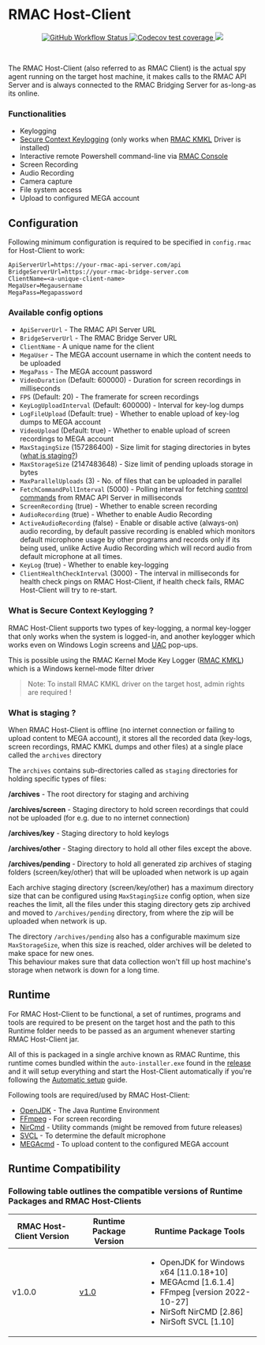 # RMAC Host-Client

<p align="center">
<a href="https://github.com/saurabh-prosoft/rmac/actions/workflows/build-host-client.yml">
<img alt="GitHub Workflow Status" src="https://img.shields.io/github/actions/workflow/status/saurabh-prosoft/rmac/build-host-client.yml?branch=main&label=Build&logo=data%3Aimage%2Fpng%3Bbase64%2CiVBORw0KGgoAAAANSUhEUgAAABAAAAAQEAYAAABPYyMiAAAABGdBTUEAALGPC%2FxhBQAAACBjSFJNAAB6JgAAgIQAAPoAAACA6AAAdTAAAOpgAAA6mAAAF3CculE8AAAABmJLR0QAAAAAAAD5Q7t%2FAAAACXBIWXMAAABgAAAAYADwa0LPAAAAB3RJTUUH5gUKFyETutzc4wAABApJREFUSMedlH1M1WUUxz%2Fnd2HGVsyLeMk%2F2HRo%2BgerSeIE3eRNJoo01Li6xaw1UAspV7zNF0Rteq9by%2BlUslUiMzEvKPEiV2DpFJZbOcNcGBW5ZclVzIGIee%2Fv9Ede2rjdXev717Nn55zP95zn2RHGqazMtV21qYk2%2BQjS02nTU9DdbZi%2BPigq2jUlL0%2Fk2jX%2Bo8oW1TtVV63CrfGwezefyh%2BwZ4%2BMD6xIa5ipmpTkazF9cOaMVOKAyEiW4oGBAWOGz4rGx%2B%2BakmcXw%2BMJBnxLG1R14sSnEsxXUZeLTHKQtLSxgNucgP5%2Bo%2FQb14hqc3PFFtf7qvPn7%2BrM7RXp7qaATLSoaCyhmclgs%2Fm%2BCvsFVq8O1XF4%2FqPPwWqlHjuycGFAwA15ESoqDHmJLZCSYj7NILS2lpe74lULC6nmPCxbNj5PjukpJCYmGPjdV%2BqdatpshtNyFRobOcQDsFhok40wOoqbRrSz03F2eanI8eNheFmHdnUxyLdIRobCbKiulipA%2FoUwTXrBag0O1mGko0P28gLEx%2FMsL6OtrUaUzEDy88053iXg9XKZIwCG7pZRpLiYJj6AW7dCfyf9ENavL%2Fv5ZKPq1q2gqipiydSpcPq0H6x2sqClZWRmxPeQm%2Fv3096543Dm2cW4d29sov7DOwlfJKgZHW2Z%2FucpJC9P6ogFm00iCQerVd%2BgDoqLA%2Fys03CorDQ%2Blj7o6PDlMws2bHjQFzEdXbNm35Ilz4nx8GGwdoQnVLn95HU1S0p0qvQgTmfAXEpxwbZtzkkrjolUVT1p3ZAGSnc2rFVz7lzLQ3MmEh6u1zUbTU4OZsQ%2FEce0lTki27f%2FbwMl5%2BsnqSYkGHF6Fc6epVnS0AkTKPBdQ7Kz6TTeRBcswE06smNHQOFGKYf9%2BxnRGXD3rllAJzowYHnddwTq6vx7JMCAv2MZMksRt5tZHISbN3UpI%2BjFi%2FIJUYjdbgwTBVlZZgp9aGpqMCMB%2BmehRUFqqhEK7PUxgmZlSTuVSGwsg7wGpumbYPSijx450lccEGPnTi5wC%2FbtC2ng8UIzEyyz0b17jfIvXTfUTEwMBg4b4hAcPMgVhmHePH3GcKKZmc7NudViXLo0VvgC62FwMAD4q3wGtbXUyVy0sJAoLsPQEFWSA0lJhuYyDDU1lLMFIiMlw5eI5uSMgX%2FnByQ5OSj4sfQ9ItDbtwPuRW2o2%2B3oXx4rxuHD1OgxWLxY5%2BjXyLlzUtbjmqOmx0MtFUh0NHGyGb1%2Fnx%2B1CfF6Q4H9qvjtRJ2akyebGZb9SE8P2bwNMTFjHT8GO75b%2BZNIV5c%2Fz5ArrEWKiuhmEXg83NM2pL9fG3QjmpERCuyX%2F1drqRyA1FRqeB5tbyeOZRAWpkflKmzaND7vL7TQ7bt9WJJoAAAAJXRFWHRkYXRlOmNyZWF0ZQAyMDIyLTA1LTEwVDIzOjMzOjE5KzAwOjAw7KPZpwAAACV0RVh0ZGF0ZTptb2RpZnkAMjAyMi0wNS0xMFQyMzozMzoxOSswMDowMJ3%2BYRsAAAAASUVORK5CYII%3D&style=flat-square">
</a>
<a href="https://app.codecov.io/gh/saurabh-prosoft/rmac/flags">
<img alt="Codecov test coverage" src="https://img.shields.io/codecov/c/gh/saurabh-prosoft/rmac/main?flag=console&label=Coverage&logo=data%3Aimage%2Fpng%3Bbase64%2CiVBORw0KGgoAAAANSUhEUgAAABAAAAAQEAYAAABPYyMiAAAABGdBTUEAALGPC%2FxhBQAAACBjSFJNAAB6JgAAgIQAAPoAAACA6AAAdTAAAOpgAAA6mAAAF3CculE8AAAABmJLR0QAAAAAAAD5Q7t%2FAAAACXBIWXMAAABgAAAAYADwa0LPAAAAB3RJTUUH5gUKFzMgffjNJgAAAj1JREFUSMfVkk9I03EYxp%2F3pxuixyCpgSRDJylUGAuiwuZB5mEXMRXMAmtEsEAJzJ8LMWTuYEEXD0rKJBFyTOniQYLC44QMm8SiUEL0Yv%2FY5rbY7%2BmSc6jjF20eeo%2Ff7%2FO%2Bz%2Bd9vl%2BBTlGj1k%2BjERJb%2FLUeiQA4j1GDIXsDAmgJBEQpue4509SkN1%2FRE4giyoAkk6DM4dbwcEarVUytrQAW%2BGhkBMA82hMJQF5q37xevbl%2FDbBHgrN8uLS0d1D0Pvza7wfwXALBIIA13E2lRCme8dYFg%2FkHOKL6rwAScsNkQvqtgdMvSED5jsF4HEAdzEYjtcgn9V5pad4AqFFz3jYYABbC1NUFoBIXJyZERAZE04CiBcO7uTkAgp%2BbmxCZZa%2FbnbeIyOh0r7ezk4y%2BUdeSSTJ%2B2V1WXn6ILqomnc4MXcDdYjbnYEw2NxcUkFGXeiocphY7rl4YG9PXx1xq4eoqGZtVn05N6flI9uijJ9XHHR0QfMS2zwegD1cWF0EU8urWVvaJsi3PqqsB9uNDVRWA%2B7hUWytS4vdcW17WBdjdBNgZrHgVCgHsxh2L5d%2BjlHPYmJ8XpTjs8TU27r8%2B%2BAkZ%2FVxxoq0tZ%2BP0inwLk91ORtrdZTZbVgCS7KeiQBQXTD09ORsfJOnWKoeGSBKQdPIZCew4k6MOB8AZ%2FKipyT8ALLBarUCs%2BcGXhoZDAGiBo77%2BCIz31zH5arcfAgDQNj4OiJ2ulRUA6%2BhKpfJg%2BGeO3GRfKATgCacnJ3cvfwN9%2FfvYsMKoQwAAACV0RVh0ZGF0ZTpjcmVhdGUAMjAyMi0wNS0xMFQyMzo1MTozMiswMDowMEDBkF4AAAAldEVYdGRhdGU6bW9kaWZ5ADIwMjItMDUtMTBUMjM6NTE6MzIrMDA6MDAxnCjiAAAAAElFTkSuQmCC&style=flat-square">
</a>
<a href="https://sonarcloud.io/summary/new_code?id=saurabh-prosoft_rmac_hostclient">
<img src="https://sonarcloud.io/api/project_badges/measure?project=saurabh-prosoft_rmac_hostclient&metric=alert_status&token=33ff0a10b4511bd7e9d64f462d3c19046dcbd409" />
</a>
</p>

<br/>

The RMAC Host-Client (also referred to as RMAC Client) is the actual spy agent running on the target host machine, it makes calls to the RMAC API Server and is always connected to the RMAC Bridging Server for as-long-as its online.

### Functionalities

- Keylogging
- [Secure Context Keylogging](https://github.com/saurabh-prosoft/rmac/tree/main/host-client#what-is-secure-context-keylogging-) (only works when [RMAC KMKL](https://github.com/saurabh-prosoft/rmac-drivers#readme) Driver is installed)
- Interactive remote Powershell command-line via [RMAC Console](https://github.com/saurabh-prosoft/rmac/tree/main/console#rmac-console)
- Screen Recording
- Audio Recording
- Camera capture
- File system access
- Upload to configured MEGA account

## Configuration

Following minimum configuration is required to be specified in `config.rmac` for Host-Client to work:

```config
ApiServerUrl=https://your-rmac-api-server.com/api
BridgeServerUrl=https://your-rmac-bridge-server.com
ClientName=<a-unique-client-name>
MegaUser=Megausername
MegaPass=Megapassword
```

### Available config options

- `ApiServerUrl` - The RMAC API Server URL
- `BridgeServerUrl` - The RMAC Bridge Server URL
- `ClientName` - A unique name for the client
- `MegaUser` - The MEGA account username in which the content needs to be uploaded
- `MegaPass` - The MEGA account password
- `VideoDuration` (Default: 600000) - Duration for screen recordings in milliseconds
- `FPS` (Default: 20) - The framerate for screen recordings
- `KeyLogUploadInterval` (Default: 600000) - Interval for key-log dumps
- `LogFileUpload` (Default: true) - Whether to enable upload of key-log dumps to MEGA account
- `VideoUpload` (Default: true) - Whether to enable upload of screen recordings to MEGA account
- `MaxStagingSize` (157286400) - Size limit for staging directories in bytes ([what is staging?](https://github.com/saurabh-prosoft/rmac/tree/main/host-client#what-is-staging-))
- `MaxStorageSize` (2147483648) - Size limit of pending uploads storage in bytes
- `MaxParallelUploads` (3) - No. of files that can be uploaded in parallel
- `FetchCommandPollInterval` (5000) - Polling interval for fetching [control commands](https://github.com/saurabh-prosoft/rmac/tree/main/api-server#control-commands-buffer) from RMAC API Server in milliseconds
- `ScreenRecording` (true) - Whether to enable screen recording
- `AudioRecording` (true) - Whether to enable Audio Recording
- `ActiveAudioRecording` (false) - Enable or disable active (always-on) audio recording, by default passive recording is enabled which monitors default microphone usage by other programs and records only if its being used, unlike Active Audio Recording which will record audio from default microphone at all times.
- `KeyLog` (true) - Whether to enable key-logging
- `ClientHealthCheckInterval` (3000) - The interval in milliseconds for health check pings on RMAC Host-Client, if health check fails, RMAC Host-Client will try to re-start.

### What is Secure Context Keylogging ?

RMAC Host-Client supports two types of key-logging, a normal key-logger that only works when the system is logged-in, and another keylogger which works even on Windows Login screens and [UAC](https://learn.microsoft.com/en-us/windows/security/identity-protection/user-account-control/how-user-account-control-works) pop-ups.

This is possible using the RMAC Kernel Mode Key Logger ([RMAC KMKL](https://github.com/saurabh-prosoft/rmac-drivers#readme)) which is a Windows kernel-mode filter driver

> Note: To install RMAC KMKL driver on the target host, admin rights are required !

### What is staging ?

When RMAC Host-Client is offline (no internet connection or failing to upload content to MEGA account), it stores all the recorded data (key-logs, screen recordings, RMAC KMKL dumps and other files) at a single place called the `archives` directory

The `archives` contains sub-directories called as `staging` directories for holding specific types of files:

**/archives** - The root directory for staging and archiving

**/archives/screen** - Staging directory to hold screen recordings that could not be uploaded (for e.g. due to no internet connection)

**/archives/key** - Staging directory to hold keylogs

**/archives/other** - Staging directory to hold all other files except the above.

**/archives/pending** - Directory to hold all generated zip archives of staging folders (screen/key/other) that will be uploaded when network is up again

Each archive staging directory (screen/key/other) has a maximum directory size that can be configured using `MaxStagingSize` config option, when size reaches the limit, all the files under this staging directory gets zip archived and moved to `/archives/pending` directory, from where the zip will be uploaded when network is up.

The directory `/archives/pending` also has a configurable maximum size `MaxStorageSize`, when this size is reached, older archives will be deleted to make space for new ones.<br/> This behaviour makes sure that data collection won't fill up host machine's storage when network is down for a long time.

## Runtime

For RMAC Host-Client to be functional, a set of runtimes, programs and tools are required to be present on the target host and the path to this Runtime folder needs to be passed as an argument whenever starting RMAC Host-Client jar.

All of this is packaged in a single archive known as RMAC Runtime, this runtime comes bundled within the `auto-installer.exe` found in the [release](https://github.com/saurabh-prosoft/rmac/releases) and it will setup everything and start the Host-Client automatically if you're following the [Automatic setup](https://github.com/saurabh-prosoft/rmac#automatic-setup-recommended) guide.

Following tools are required/used by RMAC Host-Client:

- [OpenJDK](https://www.openlogic.com/openjdk-downloads) - The Java Runtime Environment
- [FFmpeg](https://ffmpeg.org/) - For screen recording
- [NirCmd](https://www.nirsoft.net/utils/nircmd.html) - Utility commands (might be removed from future releases)
- [SVCL](https://www.nirsoft.net/utils/sound_volume_command_line.html) - To determine the default microphone
- [MEGAcmd](https://mega.io/cmd) - To upload content to the configured MEGA account

## Runtime Compatibility

### Following table outlines the compatible versions of Runtime Packages and RMAC Host-Clients

| RMAC Host-Client Version | Runtime Package Version                                                               | Runtime Package Tools                                                                                                                                                          |
| ------------------------ | ------------------------------------------------------------------------------------- | ------------------------------------------------------------------------------------------------------------------------------------------------------------------------------ |
| v1.0.0                   | [v1.0](https://dl.dropboxusercontent.com/s/oekklz5gw3uwc09/rmac-runtime-1.0.zip?dl=0) | <ul><li>OpenJDK for Windows x64 [11.0.18+10]</li><li>MEGAcmd [1.6.1.4]</li><li>FFmpeg [version 2022-10-27]</li><li>NirSoft NirCMD [2.86]</li><li>NirSoft SVCL [1.10]</li></ul> |
